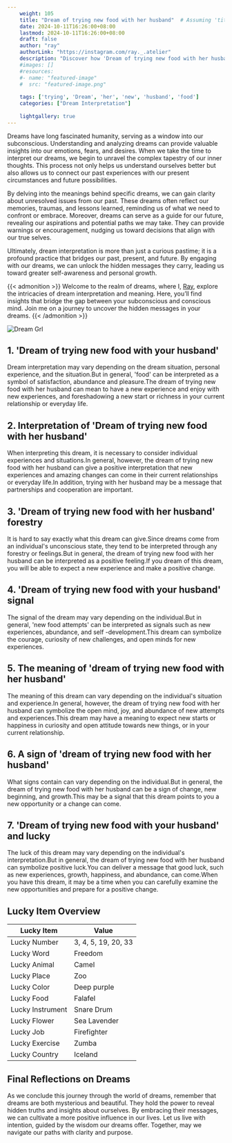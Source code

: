 ```yaml
---
    weight: 105
    title: "Dream of trying new food with her husband"  # Assuming 'title' column exists
    date: 2024-10-11T16:26:00+08:00
    lastmod: 2024-10-11T16:26:00+08:00
    draft: false
    author: "ray"
    authorLink: "https://instagram.com/ray._.atelier"
    description: "Discover how 'Dream of trying new food with her husband' can interpret your future and uncover its significant meanings in your life."
    #images: []
    #resources:
    #- name: "featured-image"
    #  src: "featured-image.png"
    
    tags: ['trying', 'Dream', 'her', 'new', 'husband', 'food']
    categories: ["Dream Interpretation"]
    
    lightgallery: true
---
```

    
Dreams have long fascinated humanity, serving as a window into our subconscious. Understanding and analyzing dreams can provide valuable insights into our emotions, fears, and desires. When we take the time to interpret our dreams, we begin to unravel the complex tapestry of our inner thoughts. This process not only helps us understand ourselves better but also allows us to connect our past experiences with our present circumstances and future possibilities.

By delving into the meanings behind specific dreams, we can gain clarity about unresolved issues from our past. These dreams often reflect our memories, traumas, and lessons learned, reminding us of what we need to confront or embrace. Moreover, dreams can serve as a guide for our future, revealing our aspirations and potential paths we may take. They can provide warnings or encouragement, nudging us toward decisions that align with our true selves.

Ultimately, dream interpretation is more than just a curious pastime; it is a profound practice that bridges our past, present, and future. By engaging with our dreams, we can unlock the hidden messages they carry, leading us toward greater self-awareness and personal growth.

{{< admonition >}}
Welcome to the realm of dreams, where I, [Ray](https://instagram.com/ray._.atelier), explore the intricacies of dream interpretation and meaning. Here, you’ll find insights that bridge the gap between your subconscious and conscious mind. Join me on a journey to uncover the hidden messages in your dreams.
{{< /admonition >}}

![Dream Grl](https://cdn.pixabay.com/photo/2017/11/02/03/35/gothic-2910057_1280.jpg "Dream Grl")

## 1. 'Dream of trying new food with your husband'
Dream interpretation may vary depending on the dream situation, personal experience, and the situation.But in general, 'food' can be interpreted as a symbol of satisfaction, abundance and pleasure.The dream of trying new food with her husband can mean to have a new experience and enjoy with new experiences, and foreshadowing a new start or richness in your current relationship or everyday life.

## 2. Interpretation of 'Dream of trying new food with her husband'
When interpreting this dream, it is necessary to consider individual experiences and situations.In general, however, the dream of trying new food with her husband can give a positive interpretation that new experiences and amazing changes can come in their current relationships or everyday life.In addition, trying with her husband may be a message that partnerships and cooperation are important.

## 3. 'Dream of trying new food with her husband' forestry
It is hard to say exactly what this dream can give.Since dreams come from an individual's unconscious state, they tend to be interpreted through any forestry or feelings.But in general, the dream of trying new food with her husband can be interpreted as a positive feeling.If you dream of this dream, you will be able to expect a new experience and make a positive change.

## 4. 'Dream of trying new food with your husband' signal
The signal of the dream may vary depending on the individual.But in general, 'new food attempts' can be interpreted as signals such as new experiences, abundance, and self -development.This dream can symbolize the courage, curiosity of new challenges, and open minds for new experiences.

## 5. The meaning of 'dream of trying new food with her husband'
The meaning of this dream can vary depending on the individual's situation and experience.In general, however, the dream of trying new food with her husband can symbolize the open mind, joy, and abundance of new attempts and experiences.This dream may have a meaning to expect new starts or happiness in curiosity and open attitude towards new things, or in your current relationship.

## 6. A sign of 'dream of trying new food with her husband'
What signs contain can vary depending on the individual.But in general, the dream of trying new food with her husband can be a sign of change, new beginning, and growth.This may be a signal that this dream points to you a new opportunity or a change can come.

## 7. 'Dream of trying new food with your husband' and lucky
The luck of this dream may vary depending on the individual's interpretation.But in general, the dream of trying new food with her husband can symbolize positive luck.You can deliver a message that good luck, such as new experiences, growth, happiness, and abundance, can come.When you have this dream, it may be a time when you can carefully examine the new opportunities and prepare for a positive change.

## Lucky Item Overview
| Lucky Item          | Value              |
|---------------|--------------------|
| Lucky Number        | 3, 4, 5, 19, 20, 33  |
| Lucky Word          | Freedom |
| Lucky Animal        | Camel |
| Lucky Place         | Zoo     |
| Lucky Color         | Deep purple     |
| Lucky Food          | Falafel      |
| Lucky Instrument    | Snare Drum |
| Lucky Flower        | Sea Lavender    |
| Lucky Job           | Firefighter       |
| Lucky Exercise      | Zumba  |
| Lucky Country       | Iceland    |


##  Final Reflections on Dreams

As we conclude this journey through the world of dreams, remember that dreams are both mysterious and beautiful. They hold the power to reveal hidden truths and insights about ourselves. By embracing their messages, we can cultivate a more positive influence in our lives. Let us live with intention, guided by the wisdom our dreams offer. Together, may we navigate our paths with clarity and purpose.
